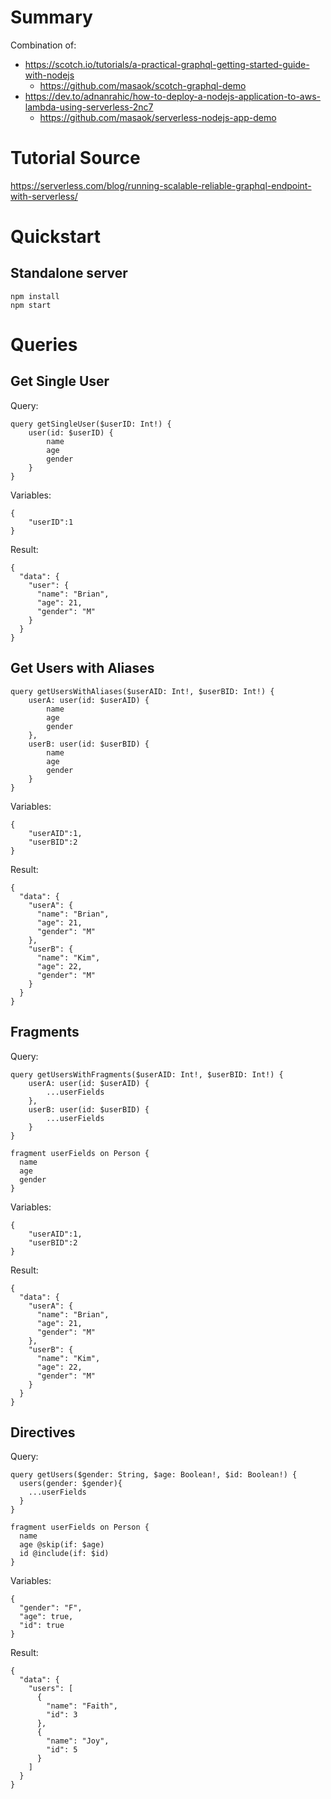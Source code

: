 # Summary

Combination of:

- https://scotch.io/tutorials/a-practical-graphql-getting-started-guide-with-nodejs
  - https://github.com/masaok/scotch-graphql-demo
- https://dev.to/adnanrahic/how-to-deploy-a-nodejs-application-to-aws-lambda-using-serverless-2nc7
  - https://github.com/masaok/serverless-nodejs-app-demo

# Tutorial Source

https://serverless.com/blog/running-scalable-reliable-graphql-endpoint-with-serverless/

# Quickstart

## Standalone server

```
npm install
npm start
```

# Queries

## Get Single User

Query:
```
query getSingleUser($userID: Int!) {
    user(id: $userID) {
        name
        age
        gender
    }
}
```
Variables:
```
{ 
    "userID":1
}
```
Result:
```
{
  "data": {
    "user": {
      "name": "Brian",
      "age": 21,
      "gender": "M"
    }
  }
}
```

## Get Users with Aliases
```
query getUsersWithAliases($userAID: Int!, $userBID: Int!) {
    userA: user(id: $userAID) {
        name
        age
        gender
    },
    userB: user(id: $userBID) {
        name
        age
        gender
    }
}
```
Variables:
```
{ 
    "userAID":1,
    "userBID":2
}
```
Result:
```
{
  "data": {
    "userA": {
      "name": "Brian",
      "age": 21,
      "gender": "M"
    },
    "userB": {
      "name": "Kim",
      "age": 22,
      "gender": "M"
    }
  }
}
```
## Fragments
Query:
```
query getUsersWithFragments($userAID: Int!, $userBID: Int!) {
    userA: user(id: $userAID) {
        ...userFields
    },
    userB: user(id: $userBID) {
        ...userFields
    }
}

fragment userFields on Person {
  name
  age
  gender
}
```
Variables:
```
{ 
    "userAID":1,
    "userBID":2
}
```
Result:
```
{
  "data": {
    "userA": {
      "name": "Brian",
      "age": 21,
      "gender": "M"
    },
    "userB": {
      "name": "Kim",
      "age": 22,
      "gender": "M"
    }
  }
}
```
## Directives
Query:
```
query getUsers($gender: String, $age: Boolean!, $id: Boolean!) {
  users(gender: $gender){
    ...userFields
  }
}

fragment userFields on Person {
  name
  age @skip(if: $age)
  id @include(if: $id)
}
```
Variables:
```
{
  "gender": "F",
  "age": true,
  "id": true
}
```
Result:
```
{
  "data": {
    "users": [
      {
        "name": "Faith",
        "id": 3
      },
      {
        "name": "Joy",
        "id": 5
      }
    ]
  }
}
```
